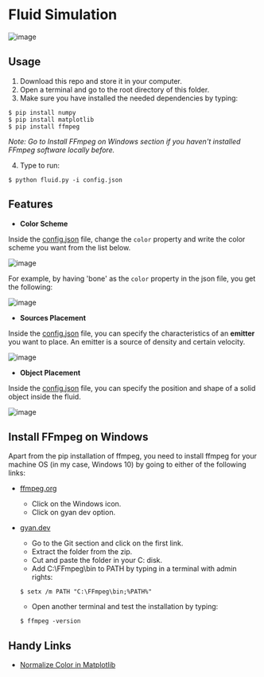 # Fluid Simulation

![image](https://github.com/the-other-mariana/fluid-simulation/blob/master/res/reflection.png?raw=true) <br />

## Usage

1. Download this repo and store it in your computer.
2. Open a terminal and go to the root directory of this folder.
3. Make sure you have installed the needed dependencies by typing:

```
$ pip install numpy
$ pip install matplotlib
$ pip install ffmpeg
```

*Note: Go to Install FFmpeg on Windows section if you haven't installed FFmpeg software locally before.*

4. Type to run:

```
$ python fluid.py -i config.json
```

## Features

- **Color Scheme** <br />

Inside the [config.json](https://github.com/the-other-mariana/fluid-simulation/blob/master/config.json) file, change the `color` property and write the color scheme you want from the list below. <br />

![image](https://github.com/the-other-mariana/fluid-simulation/blob/master/res/color-maps-02.png?raw=true)<br />

For example, by having 'bone' as the `color` property in the json file, you get the following: <br />

![image](https://github.com/the-other-mariana/fluid-simulation/blob/master/res/colors.gif)<br />

- **Sources Placement** <br />

Inside the [config.json](https://github.com/the-other-mariana/fluid-simulation/blob/master/config.json) file, you can specify the characteristics of an **emitter** you want to place. An emitter is a source of density and certain velocity. <br />

![image](https://github.com/the-other-mariana/fluid-simulation/blob/master/res/cover.gif)<br />

- **Object Placement** <br />

Inside the [config.json](https://github.com/the-other-mariana/fluid-simulation/blob/master/config.json) file, you can specify the position and shape of a solid object inside the fluid. <br />

![image](https://github.com/the-other-mariana/fluid-simulation/blob/master/res/objects02.gif)<br />

## Install FFmpeg on Windows
 Apart from the pip installation of ffmpeg, you need to install ffmpeg for your machine OS (in my case, Windows 10) by going to either of the following links:

- [ffmpeg.org](https://ffmpeg.org/download.html)
	- Click on the Windows icon.
	- Click on gyan dev option.
- [gyan.dev](https://www.gyan.dev/ffmpeg/builds/)
	- Go to the Git section and click on the first link.
	- Extract the folder from the zip.
	- Cut and paste the folder in your C: disk.
	- Add C:\FFmpeg\bin to PATH by typing in a terminal with admin rights: <br />

	```
	$ setx /m PATH "C:\FFmpeg\bin;%PATH%"
	```
	- Open another terminal and test the installation by typing: <br />

	```
	$ ffmpeg -version
	```
## Handy Links

- [Normalize Color in Matplotlib](https://stackoverflow.com/questions/48228692/maintaining-one-colorbar-for-maptlotlib-funcanimation) <br />